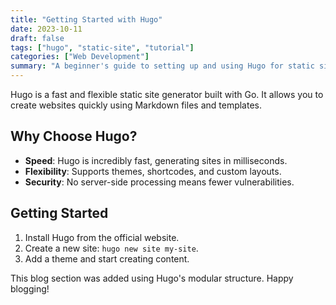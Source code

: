```yaml
---
title: "Getting Started with Hugo"
date: 2023-10-11
draft: false
tags: ["hugo", "static-site", "tutorial"]
categories: ["Web Development"]
summary: "A beginner's guide to setting up and using Hugo for static site generation."
---
```


Hugo is a fast and flexible static site generator built with Go. It allows you to create websites quickly using Markdown files and templates.

## Why Choose Hugo?

- **Speed**: Hugo is incredibly fast, generating sites in milliseconds.
- **Flexibility**: Supports themes, shortcodes, and custom layouts.
- **Security**: No server-side processing means fewer vulnerabilities.

## Getting Started

1. Install Hugo from the official website.
2. Create a new site: `hugo new site my-site`.
3. Add a theme and start creating content.

This blog section was added using Hugo's modular structure. Happy blogging!
